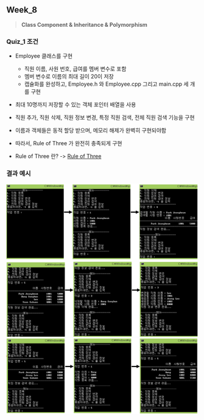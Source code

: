 ## Week_8
>**Class Component & Inheritance & Polymorphism**

### Quiz_1 조건
- Employee 클래스를 구현
    - 직원 이름, 사원 번호, 급여를 멤버 변수로 포함
    - 멤버 변수로 이름의 최대 길이 20이 저장
    - 캡슐화를 완성하고, Employee.h 와 Employee.cpp 그리고 main.cpp 세 개를 구현


- 최대 10명까지 저장할 수 있는 객체 포인터 배열을 사용

- 직원 추가, 직원 삭제, 직원 정보 변경, 특정 직원 검색, 전체 직원 검색 기능을 구현

- 이름과 객체들은 동적 할당 받으며, 메모리 해제가 완벽히 구현되야함

- 따라서, Rule of Three 가 완전히 충족되게 구현 <br>

- Rule of Three 란? -> [Rule of Three](http://en.cppreference.com/w/cpp/language/rule_of_three)

### 결과 예시
![Quiz1_1](Quiz1_1.png)
![Quiz1_2](Quiz1_2.png)
![Quiz1_3](Quiz1_3.png)
